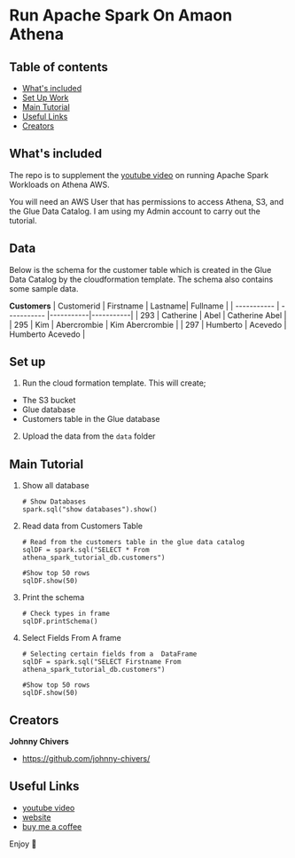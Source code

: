 # Run Apache Spark On Amaon Athena 

## Table of contents

- [What's included](#whats-included)
- [Set Up Work](#set-up)
- [Main Tutorial](#main-tutorial)
- [Useful Links](#useful-link)
- [Creators](#creators)

## What's included

The repo is to supplement the [youtube video](https://youtu.be/grfSNj2EMwo) on running Apache Spark Workloads on Athena AWS. 

You will need an AWS User that has permissions to access Athena, S3, and the Glue Data Catalog. I am using my Admin account to carry out the tutorial. 

## Data
Below is the schema for the customer table which is created in the Glue Data Catalog by the cloudformation template. The schema also contains some sample data. 

**Customers**
| Customerid      | Firstname | Lastname| Fullname |
| ----------- | ----------- |-----------|-----------|
|  293 | Catherine                | Abel                   | Catherine Abel                 |
|  295 | Kim                      | Abercrombie            | Kim Abercrombie                |
|  297 | Humberto                 | Acevedo                | Humberto Acevedo               |


## Set up

1. Run the cloud formation template. This will create;
- The S3 bucket
- Glue database
- Customers table in the Glue database

2. Upload the data from the `data` folder


## Main Tutorial
1. Show all database 
    ```
    # Show Databases
    spark.sql("show databases").show()
    ```



2. Read data from Customers Table  
    ``` 
    # Read from the customers table in the glue data catalog 
    sqlDF = spark.sql("SELECT * From athena_spark_tutorial_db.customers")
    
    #Show top 50 rows
    sqlDF.show(50)
    ```

2. Print the schema
    ```
    # Check types in frame
    sqlDF.printSchema()
    ```

3.  Select Fields From A  frame
    ```
    # Selecting certain fields from a  DataFrame
    sqlDF = spark.sql("SELECT Firstname From athena_spark_tutorial_db.customers")
    
    #Show top 50 rows
    sqlDF.show(50)
    ```


## Creators

**Johnny Chivers**

- <https://github.com/johnny-chivers/>

## Useful Links

- [youtube video](https://youtu.be/grfSNj2EMwo) 
- [website](https://www.johnnychivers.co.uk)
- [buy me a coffee](https://www.buymeacoffee.com/johnnychivers)


Enjoy :metal: